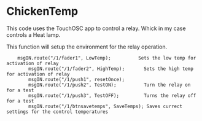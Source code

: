# ChickenTemp
This code uses the TouchOSC app to control a relay. Whick in my case controls a Heat lamp.

This function will setup the environment for the relay operation.

		msgIN.route("/1/fader1", LowTemp);          Sets the low temp for activation of relay
			msgIN.route("/1/fader2", HighTemp);       Sets the high temp for activation of relay
			msgIN.route("/1/push1", resetOnce);   
			msgIN.route("/1/push2", TestON);          Turn the relay on for a test
			msgIN.route("/1/push3", TestOFF);         Turns the relay off for a test
			msgIN.route("/1/btnsavetemps", SaveTemps); Saves currect settings for the control temperatures
